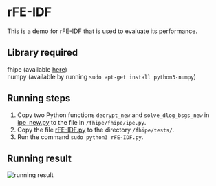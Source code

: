 # rFE-IDF
This is a demo for rFE-IDF that is used to evaluate its performance.

## Library required
fhipe (available [here](https://github.com/kevinlewi/fhipe)) <br>
numpy (available by running `sudo apt-get install python3-numpy`)

## Running steps
1. Copy two Python functions `decrypt_new` and `solve_dlog_bsgs_new` in [ipe_new.py](https://github.com/rFE-IDF-research/rFE-IDF/blob/main/ipe_new.py) to the file in `/fhipe/fhipe/ipe.py`.
2. Copy the file [rFE-IDF.py](https://github.com/rFE-IDF-research/rFE-IDF/blob/main/rFE-IDF.py) to the directory `/fhipe/tests/`.
3. Run the command `sudo python3 rFE-IDF.py`.

## Running result
![running result]([/assets/img/philly-magic-garden.jpg](https://github.com/rFE-IDF-research/rFE-IDF/blob/main/running%20result.png)https://github.com/rFE-IDF-research/rFE-IDF/blob/main/running%20result.png "Running Result")
